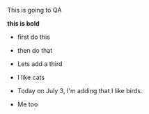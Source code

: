 This is going to QA

**this is bold**

* first do this
* then do that
* Lets add a third
* I like cats

* Today on July 3, I'm adding that I like birds.
* Me too


